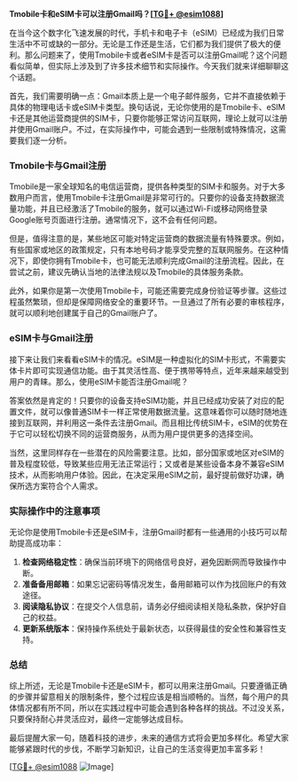 **Tmobile卡和eSIM卡可以注册Gmail吗？[[TG💪+ @esim1088](https://t.me/s/esim1088)]**

在当今这个数字化飞速发展的时代，手机卡和电子卡（eSIM）已经成为我们日常生活中不可或缺的一部分。无论是工作还是生活，它们都为我们提供了极大的便利。那么问题来了，使用Tmobile卡或者eSIM卡是否可以注册Gmail呢？这个问题看似简单，但实际上涉及到了许多技术细节和实际操作。今天我们就来详细聊聊这个话题。

首先，我们需要明确一点：Gmail本质上是一个电子邮件服务，它并不直接依赖于具体的物理电话卡或eSIM卡类型。换句话说，无论你使用的是Tmobile卡、eSIM卡还是其他运营商提供的SIM卡，只要你能够正常访问互联网，理论上就可以注册并使用Gmail账户。不过，在实际操作中，可能会遇到一些限制或特殊情况，这需要我们逐一分析。

### Tmobile卡与Gmail注册

Tmobile是一家全球知名的电信运营商，提供各种类型的SIM卡和服务。对于大多数用户而言，使用Tmobile卡注册Gmail是非常可行的。只要你的设备支持数据流量功能，并且已经激活了Tmobile的服务，就可以通过Wi-Fi或移动网络登录Google账号页面进行注册。通常情况下，这不会有任何问题。

但是，值得注意的是，某些地区可能对特定运营商的数据流量有特殊要求。例如，有些国家或地区的政策规定，只有本地号码才能享受完整的互联网服务。在这种情况下，即使你拥有Tmobile卡，也可能无法顺利完成Gmail的注册流程。因此，在尝试之前，建议先确认当地的法律法规以及Tmobile的具体服务条款。

此外，如果你是第一次使用Tmobile卡，可能还需要完成身份验证等步骤。这些过程虽然繁琐，但却是保障网络安全的重要环节。一旦通过了所有必要的审核程序，就可以顺利地创建属于自己的Gmail账户了。

### eSIM卡与Gmail注册

接下来让我们来看看eSIM卡的情况。eSIM是一种虚拟化的SIM卡形式，不需要实体卡片即可实现通信功能。由于其灵活性高、便于携带等特点，近年来越来越受到用户的青睐。那么，使用eSIM卡能否注册Gmail呢？

答案依然是肯定的！只要你的设备支持eSIM功能，并且已经成功安装了对应的配置文件，就可以像普通SIM卡一样正常使用数据流量。这意味着你可以随时随地连接到互联网，并利用这一条件去注册Gmail。而且相比传统SIM卡，eSIM的优势在于它可以轻松切换不同的运营商服务，从而为用户提供更多的选择空间。

当然，这里同样存在一些潜在的风险需要注意。比如，部分国家或地区对eSIM的普及程度较低，导致某些应用无法正常运行；又或者是某些设备本身不兼容eSIM技术，从而影响用户体验。因此，在决定采用eSIM之前，最好提前做好功课，确保所选方案符合个人需求。

### 实际操作中的注意事项

无论你是使用Tmobile卡还是eSIM卡，注册Gmail时都有一些通用的小技巧可以帮助提高成功率：

1. **检查网络稳定性**：确保当前环境下的网络信号良好，避免因断网而导致操作中断。
2. **准备备用邮箱**：如果忘记密码等情况发生，备用邮箱可以作为找回账户的有效途径。
3. **阅读隐私协议**：在提交个人信息前，请务必仔细阅读相关隐私条款，保护好自己的权益。
4. **更新系统版本**：保持操作系统处于最新状态，以获得最佳的安全性和兼容性支持。

### 总结

综上所述，无论是Tmobile卡还是eSIM卡，都可以用来注册Gmail。只要遵循正确的步骤并留意相关的限制条件，整个过程应该是相当顺畅的。当然，每个用户的具体情况都有所不同，所以在实践过程中可能会遇到各种各样的挑战。不过没关系，只要保持耐心并灵活应对，最终一定能够达成目标。

最后提醒大家一句，随着科技的进步，未来的通信方式将会更加多样化。希望大家能够紧跟时代的步伐，不断学习新知识，让自己的生活变得更加丰富多彩！

[[TG💪+ @esim1088](https://t.me/s/esim1088) ![Image](https://i.postimg.cc/4NQfJmqS/Snipaste-2025-05-13-00-14-12.png)]